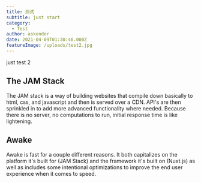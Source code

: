 ```yaml
---
title: 测试
subtitle: just start
category:
  - Test
author: askender
date: 2021-04-09T01:30:46.000Z
featureImage: /uploads/test2.jpg
---
```


just test 2

## The JAM Stack

The JAM stack is a way of building websites that compile down basically to html, css, and javascript and then is served over a CDN. API's are then sprinkled in to add more advanced functionality where needed. Because there is no server, no computations to run, initial response time is like lightening. 

## Awake 

Awake is fast for a couple different reasons. It both capitalizes on the platform it's built for (JAM Stack) and the framework it's built on (Nuxt.js) as well as includes some intentional optimizations to improve the end user experience when it comes to speed. 
